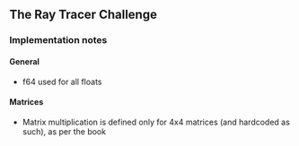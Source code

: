 ## The Ray Tracer Challenge
### Implementation notes

#### General

- f64 used for all floats

#### Matrices

- Matrix multiplication is defined only for 4x4 matrices (and hardcoded as such), as per the book